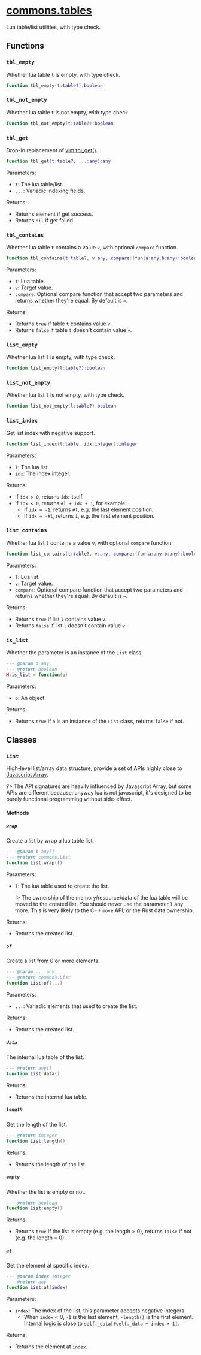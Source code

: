 <!-- markdownlint-disable MD001 MD013 MD034 MD033 MD051 MD024 -->

# [commons.tables](https://github.com/linrongbin16/commons.nvim/blob/main/lua/commons/tables.lua)

Lua table/list utilities, with type check.

## Functions

### `tbl_empty`

Whether lua table `t` is empty, with type check.

```lua
function tbl_empty(t:table?):boolean
```

### `tbl_not_empty`

Whether lua table `t` is not empty, with type check.

```lua
function tbl_not_empty(t:table?):boolean
```

### `tbl_get`

Drop-in replacement of [vim.tbl_get()](<https://neovim.io/doc/user/lua.html#vim.tbl_get()>).

```lua
function tbl_get(t:table?, ...:any):any
```

Parameters:

- `t`: The lua table/list.
- `...`: Variadic indexing fields.

Returns:

- Returns element if get success.
- Returns `nil` if get failed.

### `tbl_contains`

Whether lua table `t` contains a value `v`, with optional `compare` function.

```lua
function tbl_contains(t:table?, v:any, compare:(fun(a:any,b:any):boolean)|nil):boolean
```

Parameters:

- `t`: Lua table.
- `v`: Target value.
- `compare`: Optional compare function that accept two parameters and returns whether they're equal. By default is `=`.

Returns:

- Returns `true` if table `t` contains value `v`.
- Returns `false` if table `t` doesn't contain value `v`.

### `list_empty`

Whether lua list `l` is empty, with type check.

```lua
function list_empty(l:table?):boolean
```

### `list_not_empty`

Whether lua list `l` is not empty, with type check.

```lua
function list_not_empty(l:table?):boolean
```

### `list_index`

Get list index with negative support.

```lua
function list_index(l:table, idx:integer):integer
```

Parameters:

- `l`: The lua list.
- `idx`: The index integer.

Returns:

- If `idx > 0`, returns `idx` itself.
- If `idx < 0`, returns `#l + idx + 1`, for example:
  - If `idx = -1`, returns `#l`, e.g. the last element position.
  - If `idx = -#l`, returns `1`, e.g. the first element position.

### `list_contains`

Whether lua list `l` contains a value `v`, with optional `compare` function.

```lua
function list_contains(t:table?, v:any, compare:(fun(a:any,b:any):boolean)|nil):boolean
```

Parameters:

- `l`: Lua list.
- `v`: Target value.
- `compare`: Optional compare function that accept two parameters and returns whether they're equal. By default is `=`.

Returns:

- Returns `true` if list `l` contains value `v`.
- Returns `false` if list `l` doesn't contain value `v`.

### `is_list`

Whether the parameter is an instance of the `List` class.

```lua
--- @param o any
--- @return boolean
M.is_list = function(o)
```

Parameters:

- `o`: An object.

Returns:

- Returns `true` if `o` is an instance of the `List` class, returns `false` if not.

## Classes

### `List`

High-level list/array data structure, provide a set of APIs highly close to [Javascript Array](https://developer.mozilla.org/en-US/docs/Web/JavaScript/Reference/Global_Objects/Array).

?> The API signatures are heavily influenced by Javascript Array, but some APIs are different because: anyway lua is not javascript, it's designed to be purely functional programming without side-effect.

#### Methods

##### `wrap`

Create a list by wrap a lua table list.

```lua
--- @param l any[]
--- @return commons.List
function List:wrap(l)
```

Parameters:

- `l`: The lua table used to create the list.

  !> The ownership of the memory/resource/data of the lua table will be moved to the created list. You should never use the parameter `l` any more. This is very likely to the C++ `move` API, or the Rust data ownership.

Returns:

- Returns the created list.

##### `of`

Create a list from 0 or more elements.

```lua
--- @param ... any
--- @return commons.List
function List:of(...)
```

Parameters:

- `...`: Variadic elements that used to create the list.

Returns:

- Returns the created list.

##### `data`

The internal lua table of the list.

```lua
--- @return any[]
function List:data()
```

Returns:

- Returns the internal lua table.

##### `length`

Get the length of the list.

```lua
--- @return integer
function List:length()
```

Returns:

- Returns the length of the list.

##### `empty`

Whether the list is empty or not.

```lua
--- @return boolean
function List:empty()
```

Returns:

- Returns `true` if the list is empty (e.g. the length &gt; 0), returns `false` if not (e.g. the length = 0).

##### `at`

Get the element at specific index.

```lua
--- @param index integer
--- @return any
function List:at(index)
```

Parameters:

- `index`: The index of the list, this parameter accepts negative integers.
  - When `index` &lt; 0, `-1` is the last element, `-length()` is the first element. Internal logic is close to `self._data[#self._data + index + 1]`.

Returns:

- Returns the element at `index`.
